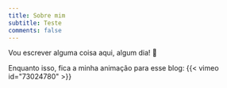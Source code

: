 ```yaml
---
title: Sobre mim
subtitle: Teste
comments: false
---
```


Vou escrever alguma coisa aqui, algum dia! :speech_balloon:

Enquanto isso, fica a minha animação para esse blog:
{{< vimeo id="73024780" >}}